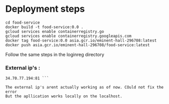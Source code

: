 # Deployment steps

```
cd food-service
docker build -t food-service:0.0 .
gcloud services enable containerregistry.go
gcloud services enable containerregistry.googleapis.com
docker tag food-service:0.0 asia.gcr.io/eminent-hall-296708:latest
docker push asia.gcr.io/eminent-hall-296708/food-service:latest
```
Follow the same steps in the loginreg directory
 

### External ip's :
``` 34.70.77.194:80 
34.70.77.194:81 ```

The external ip's arent actually working as of now. COuld not fix the error
But the apllication works locally on the localhost.
